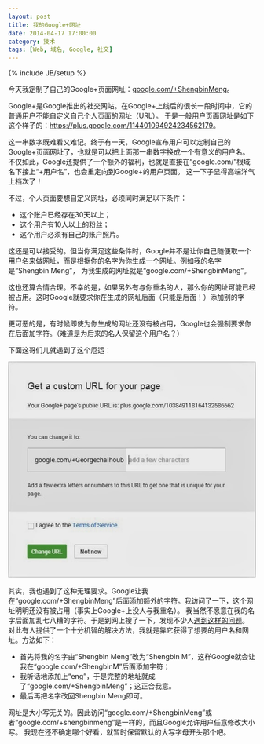 ```yaml
---
layout: post
title: 我的Google+网址
date: 2014-04-17 17:00:00
category: 技术
tags: [Web, 域名, Google, 社交]
---
```

{% include JB/setup %}

今天我定制了自己的Google+页面网址：[google.com/+ShengbinMeng](https://www.google.com/+ShengbinMeng)。

<!--more-->

Google+是Google推出的社交网站。在Google+上线后的很长一段时间中，它的普通用户不能自定义自己个人页面的网址（URL）。
于是一般用户页面网址是如下这个样子的：<https://plus.google.com/114401094924234562179>。

这一串数字既难看又难记。终于有一天，Google宣布用户可以定制自己的Google+页面网址了，也就是可以把上面那一串数字换成一个有意义的用户名。
不仅如此，Google还提供了一个额外的福利，也就是直接在“google.com/”根域名下接上“+用户名”，也会重定向到Google+的用户页面。
这一下子显得高端洋气上档次了！

不过，个人页面要想自定义网址，必须同时满足以下条件：

* 这个账户已经存在30天以上；
* 这个用户有10人以上的粉丝；
* 这个用户必须有自己的账户照片。

这还是可以接受的。但当你满足这些条件时，Google并不是让你自己随便取一个用户名来做网址，而是根据你的名字为你生成一个网址。例如我的名字是“Shengbin Meng”，
为我生成的网址就是“google.com/+ShengbinMeng”。

这也还算合情合理。不幸的是，如果另外有与你重名的人，那么你的网址可能已经被占用。这时Google就要求你在生成的网址后面（只能是后面！）添加别的字符。

更可恶的是，有时候即使为你生成的网址还没有被占用，Google也会强制要求你在后面加字符。（难道是为后来的名人保留这个用户名？）

下面这哥们儿就遇到了这个厄运：

![](/images/2014-04-17-add-extra-letters.jpg)

其实，我也遇到了这种无理要求。Google让我在“google.com/+ShengbinMeng”后面添加额外的字符。我访问了一下，这个网址明明还没有被占用（事实上Google+上没人与我重名）。
我当然不愿意在我的名字后面加乱七八糟的字符。于是到网上搜了一下，发现不少人[遇到这样的问题](http://levynewsnetwork.wordpress.com/2013/11/07/google-custom-urls-roll-out/)。
对此有人提供了一个十分机智的解决方法，我就是靠它获得了想要的用户名和网址。方法如下：

* 首先将我的名字由“Shengbin Meng”改为“Shengbin M”，这样Google就会让我在“google.com/+ShengbinM”后面添加字符；
* 我听话地添加上“eng”，于是完整的地址就成了“google.com/+ShengbinMeng”；这正合我意。
* 最后再把名字改回Shengbin Meng即可。

网址是大小写无关的。因此访问“google.com/+ShengbinMeng”或者“google.com/+shengbinmeng”是一样的，而且Google允许用户任意修改大小写。
我现在还不确定哪个好看，就暂时保留默认的大写字母开头那个吧。
